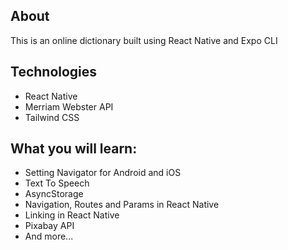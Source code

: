 ## About

This is an online dictionary built using React Native and Expo CLI

## Technologies

- React Native
- Merriam Webster API
- Tailwind CSS

## What you will learn:

- Setting Navigator for Android and iOS
- Text To Speech
- AsyncStorage
- Navigation, Routes and Params in React Native
- Linking in React Native
- Pixabay API
- And more...